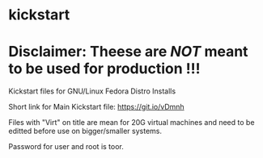 # kickstart
# Disclaimer: Theese are *NOT* meant to be used for production !!!
Kickstart files for GNU/Linux Fedora Distro Installs

Short link for Main Kickstart file:
https://git.io/vDmnh

Files with "Virt" on title are mean for 20G virtual machines and need to be editted before use on bigger/smaller systems.

Password for user and root is toor.
